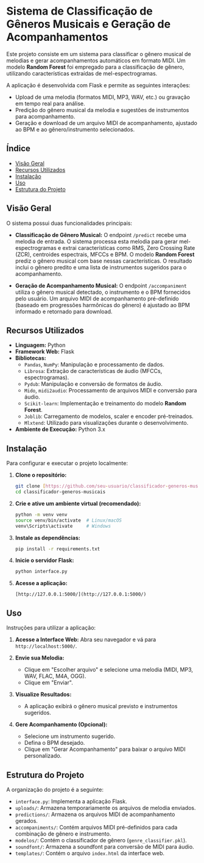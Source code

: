 # Sistema de Classificação de Gêneros Musicais e Geração de Acompanhamentos

Este projeto consiste em um sistema para classificar o gênero musical de melodias e gerar acompanhamentos automáticos em formato MIDI. Um modelo **Random Forest** foi empregado para a classificação de gênero, utilizando características extraídas de mel-espectrogramas.

A aplicação é desenvolvida com Flask e permite as seguintes interações:

-   Upload de uma melodia (formatos MIDI, MP3, WAV, etc.) ou gravação em tempo real para análise.
-   Predição do gênero musical da melodia e sugestões de instrumentos para acompanhamento.
-   Geração e download de um arquivo MIDI de acompanhamento, ajustado ao BPM e ao gênero/instrumento selecionados.

## Índice

- [Visão Geral](#visão-geral)
- [Recursos Utilizados](#recursos-utilizados)
- [Instalação](#instalação)
- [Uso](#uso)
- [Estrutura do Projeto](#estrutura-do-projeto)

## Visão Geral

O sistema possui duas funcionalidades principais:

-   **Classificação de Gênero Musical:**
    O endpoint `/predict` recebe uma melodia de entrada. O sistema processa esta melodia para gerar mel-espectrogramas e extrai características como RMS, Zero Crossing Rate (ZCR), centroides espectrais, MFCCs e BPM. O modelo **Random Forest** prediz o gênero musical com base nessas características. O resultado inclui o gênero predito e uma lista de instrumentos sugeridos para o acompanhamento.

-   **Geração de Acompanhamento Musical:**
    O endpoint `/accompaniment` utiliza o gênero musical detectado, o instrumento e o BPM fornecidos pelo usuário. Um arquivo MIDI de acompanhamento pré-definido (baseado em progressões harmônicas do gênero) é ajustado ao BPM informado e retornado para download.

## Recursos Utilizados

-   **Linguagem:** Python
-   **Framework Web:** Flask
-   **Bibliotecas:**
    -   `Pandas`, `NumPy`: Manipulação e processamento de dados.
    -   `Librosa`: Extração de características de áudio (MFCCs, espectrogramas).
    -   `Pydub`: Manipulação e conversão de formatos de áudio.
    -   `Mido`, `midi2audio`: Processamento de arquivos MIDI e conversão para áudio.
    -   `Scikit-learn`: Implementação e treinamento do modelo **Random Forest**.
    -   `Joblib`: Carregamento de modelos, scaler e encoder pré-treinados.
    -   `Mlxtend`: Utilizado para visualizações durante o desenvolvimento.
-   **Ambiente de Execução:** Python 3.x

## Instalação

Para configurar e executar o projeto localmente:

1.  **Clone o repositório:**
    ```bash
    git clone [https://github.com/seu-usuario/classificador-generos-musicais.git](https://github.com/seu-usuario/classificador-generos-musicais.git)
    cd classificador-generos-musicais
    ```
2.  **Crie e ative um ambiente virtual (recomendado):**
    ```bash
    python -m venv venv
    source venv/bin/activate  # Linux/macOS
    venv\Scripts\activate     # Windows
    ```
3.  **Instale as dependências:**
    ```bash
    pip install -r requirements.txt
    ```
4.  **Inicie o servidor Flask:**
    ```bash
    python interface.py
    ```
5.  **Acesse a aplicação:**
    ```
    [http://127.0.0.1:5000/](http://127.0.0.1:5000/)
    ```

## Uso

Instruções para utilizar a aplicação:

1.  **Acesse a Interface Web:**
    Abra seu navegador e vá para `http://localhost:5000/`.

2.  **Envie sua Melodia:**
    * Clique em "Escolher arquivo" e selecione uma melodia (MIDI, MP3, WAV, FLAC, M4A, OGG).
    * Clique em "Enviar".

3.  **Visualize Resultados:**
    * A aplicação exibirá o gênero musical previsto e instrumentos sugeridos.

4.  **Gere Acompanhamento (Opcional):**
    * Selecione um instrumento sugerido.
    * Defina o BPM desejado.
    * Clique em "Gerar Acompanhamento" para baixar o arquivo MIDI personalizado.

## Estrutura do Projeto

A organização do projeto é a seguinte:

* `interface.py`: Implementa a aplicação Flask.
* `uploads/`: Armazena temporariamente os arquivos de melodia enviados.
* `predictions/`: Armazena os arquivos MIDI de acompanhamento gerados.
* `accompaniments/`: Contém arquivos MIDI pré-definidos para cada combinação de gênero e instrumento.
* `modelos/`: Contém o classificador de gênero (`genre_classifier.pkl`).
* `soundfont/`: Armazena a soundfont para conversão de MIDI para áudio.
* `templates/`: Contém o arquivo `index.html` da interface web.
